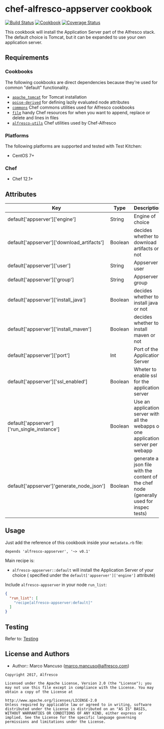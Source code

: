 # chef-alfresco-appserver cookbook
[![Build Status](https://travis-ci.org/Alfresco/chef-alfresco-appserver.svg)](https://travis-ci.org/Alfresco/chef-alfresco-appserver)
[![Cookbook](http://img.shields.io/cookbook/v/alfresco-appserver.svg)](https://github.com/Alfresco/chef-alfresco-appserver)
[![Coverage Status](https://coveralls.io/repos/github/Alfresco/chef-alfresco-appserver/badge.svg)](https://coveralls.io/github/Alfresco/chef-alfresco-appserver)

This cookbook will install the Application Server part of the Alfresco stack.
The default choice is Tomcat, but it can be expanded to use your own application server.

## Requirements

### Cookbooks

The following cookbooks are direct dependencies because they're used for common "default" functionality.

- [`apache_tomcat`](https://github.com/Alfresco/chef-apache_tomcat) for Tomcat installation
- [`poise-derived`](https://github.com/poise/poise-derived) for defining lazily evaluated node attributes
- [`commons`](https://github.com/Alfresco/chef-commons) Chef commons utilities used for Alfresco cookbooks
- [`file`](https://github.com/jenssegers/chef-file) handy Chef resources for when you want to append, replace or delete and lines in files
- [`alfresco-utils`](https://github.com/Alfresco/chef-alfresco-utils) Chef utilities used by Chef-Alfresco

### Platforms

The following platforms are supported and tested with Test Kitchen:

- CentOS 7+

### Chef

- Chef 12.1+

## Attributes

| Key | Type | Description | Default |
|-----|------|-------------|---------|
| default['appserver']['engine'] | String | Engine of choice  | tomcat  |
| default['appserver']['download_artifacts'] | Boolean  |  decides whether to download artifacts or not |  false |
| default['appserver']['user'] | String   | Appserver user |  tomcat |
| default['appserver']['group']  | String   | Appserver group |  tomcat |
| default['appserver']['install_java'] | Boolean | decides whether to install java or not |  false |
| default['appserver']['install_maven'] | Boolean  |  decides whether to install maven or not |  false |
| default['appserver']['port'] | Int  | Port of the Application Server | 8080 |
| default['appserver']['ssl_enabled']  | Boolean  | Wheter to enable ssl for the application server |  true |
| default['appserver']['run_single_instance']  | Boolean  | Use an application server with all the webapps or one application server per webapp |  false |
| default['appserver']'generate_node_json'] | Boolean | generate a json file with the content of the chef node (generally used for inspec tests) | false  |

## Usage

Just add the reference of this cookbook inside your `metadata.rb` file:

```
depends 'alfresco-appserver', '~> v0.1'
```

Main recipe is:

- `alfresco-appserver::default` will install the Application Server of your choice ( specified under the `default['appserver']['engine']` attribute)

Include `alfresco-appserver` in your node `run_list`:

```json
{
  "run_list": [
    "recipe[alfresco-appserver:default]"
  ]
}
```
## Testing
Refer to: [Testing](./TESTING.md)
## License and Authors

- Author:: Marco Mancuso (<marco.mancuso@alfresco.com>)

```text
Copyright 2017, Alfresco

Licensed under the Apache License, Version 2.0 (the "License"); you may not use this file except in compliance with the License. You may obtain a copy of the License at

http://www.apache.org/licenses/LICENSE-2.0
Unless required by applicable law or agreed to in writing, software distributed under the License is distributed on an "AS IS" BASIS, WITHOUT WARRANTIES OR CONDITIONS OF ANY KIND, either express or implied. See the License for the specific language governing permissions and limitations under the License.
```
